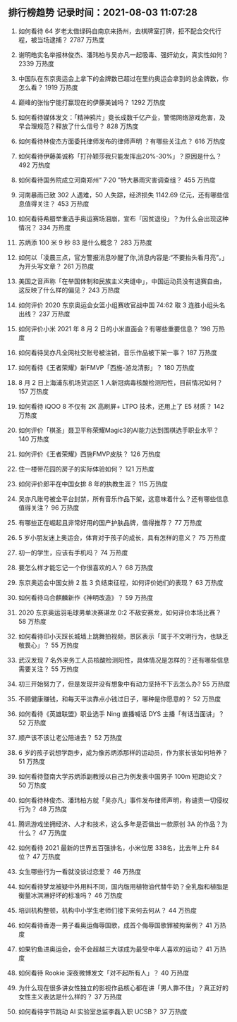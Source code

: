 
## 排行榜趋势 记录时间：2021-08-03 11:07:28
  
  1. 如何看待 64 岁老太借绿码自南京来扬州，去棋牌室打牌，拒不配合交代行程，被当场逮捕？ 2787 万热度
    
  2. 谢明皓实名举报林俊杰、潘玮柏与吴亦凡一起吸毒、强奸幼女，真实性如何？ 2339 万热度
    
  3. 中国队在东京奥运会上拿下的金牌数已超过在里约奥运会拿到的总金牌数，你怎么看？ 1919 万热度
    
  4. 巅峰的张怡宁能打赢现在的伊藤美诚吗？ 1292 万热度
    
  5. 如何看待媒体发文：「精神鸦片」竟长成数千亿产业，警惕网络游戏危害，及早合理规范？释放了什么信号？ 828 万热度
    
  6. 如何看待林俊杰方面委托律师发布的律师声明 ？有哪些关注点？ 616 万热度
    
  7. 如何看待伊藤美诚称「打孙颖莎我只能发挥出20%-30%」？原因是什么？ 492 万热度
    
  8. 如何看待国务院成立河南郑州“ 7·20 ”特大暴雨灾害调查组？ 455 万热度
    
  9. 河南暴雨已致 302 人遇难，50 人失踪，经济损失 1142.69 亿元，还有哪些信息值得关注？ 453 万热度
    
  10. 如何看待希腊举重选手奥运赛场泪崩，宣布「因贫退役」？为什么会出现这种情况？ 334 万热度
    
  11. 苏炳添 100 米 9 秒 83 是什么概念？ 283 万热度
    
  12. 如何以「凌晨三点，官方警报消息吵醒了你,消息内容是:“不要抬头看月亮”。」为开头写文章？ 261 万热度
    
  13. 美国之音声称「在举国体制和民族主义夹缝中」，中国运动员没有退赛自由，这反映了什么样的偏见？ 243 万热度
    
  14. 如何评价 2020 东京奥运会女篮小组赛收官战中国 74:62 取 3 连胜小组头名出线？ 237 万热度
    
  15. 如何评价小米 2021 年 8 月 2 日的小米直面会？有哪些重要信息？ 198 万热度
    
  16. 如何看待吴亦凡全网社交账号被注销，音乐作品被下架一事？ 187 万热度
    
  17. 如何看待《王者荣耀》新FMVP「西施-游龙清影」？ 180 万热度
    
  18. 8 月 2 日上海浦东机场货运区 1 人新冠病毒核酸检测阳性，目前情况如何？ 157 万热度
    
  19. 如何看待 iQOO 8 不仅有 2K 高刷屏+ LTPO 技术，还用上了 E5 材质？ 142 万热度
    
  20. 如何评价「棋圣」聂卫平称荣耀Magic3的AI能力达到围棋选手职业水平？ 140 万热度
    
  21. 如何评价《王者荣耀》西施FMVP皮肤？ 126 万热度
    
  22. 住一楼带花园的房子的实际体验如何？ 121 万热度
    
  23. 如何评价郎平在中国女排 8 年的执教生涯？ 115 万热度
    
  24. 吴亦凡账号被全平台封禁，所有音乐作品下架，这意味着什么？还有哪些信息值得关注？ 96 万热度
    
  25. 有哪些正在崛起且非常好用的国产护肤品牌，值得推荐？ 77 万热度
    
  26. 5 岁小朋友迷上奥运会，体育对于孩子的成长，具有怎样的意义？ 75 万热度
    
  27. 初一的学生，应该有手机吗？ 74 万热度
    
  28. 要怎么样才能忘记一个你很喜欢的人？ 68 万热度
    
  29. 东京奥运会中国女排 2 胜 3 负结束征程，如何评价她们的表现？ 63 万热度
    
  30. 如何看待乌合麒麟新作《神明改造》？ 59 万热度
    
  31. 2020 东京奥运羽毛球男单决赛谌龙 0:2 不敌安赛龙，如何评价本场比赛？ 58 万热度
    
  32. 如何看待印小天踩长城墙上跳舞拍视频，景区表示「属于不文明行为，也缺乏敬畏心」？ 55 万热度
    
  33. 武汉发现 7 名外来务工人员核酸检测阳性，具体情况是怎样的？还有哪些信息需要关注？ 55 万热度
    
  34. 初三开始努力了，但是发现并没有想象中有动力坚持不下去怎么办? 55 万热度
    
  35. 不顾健康赚钱，和每天平淡靠点小钱过日子，哪种是你愿意的？ 52 万热度
    
  36. 如何看待《英雄联盟》职业选手 Ning 直播喊话 DYS 主播「有话当面讲」？ 52 万热度
    
  37. 顺产该不该让老公陪进去？ 52 万热度
    
  38. 6 岁的孩子说想学跑步，成为像苏炳添那样的运动员，作为家长该如何培养？ 51 万热度
    
  39. 如何看待暨南大学苏炳添副教授以自己为例发表中国男子 100m 短跑论文？ 50 万热度
    
  40. 如何看待林俊杰、潘玮柏方就「吴亦凡」事件发布律师声明，称谴责一切侵权行为？ 48 万热度
    
  41. 腾讯游戏坐拥经济、人才和技术，这么多年是否做出一款原创 3A 的作品？为什么？ 47 万热度
    
  42. 如何看待 2021 最新的世界五百强排名，小米位居 338名，比去年上升 84 位？ 47 万热度
    
  43. 女生哪些行为一看就没谈过恋爱？ 46 万热度
    
  44. 如何看待梦龙被疑中外用料不同，国内版用植物油代替牛奶？全乳脂和植脂是衡量冰淇淋好坏的标准吗？ 46 万热度
    
  45. 培训机构整顿，机构中小学生老师们接下来何去何从？ 44 万热度
    
  46. 如何看待香港一男子看奥运侮辱国歌，成首个侮辱国歌罪被拘案例？ 41 万热度
    
  47. 如果钓鱼进奥运会，会不会超越三大球成为最受中年人喜欢的运动？ 41 万热度
    
  48. 如何看待 Rookie 深夜微博发文「对不起所有人」？ 40 万热度
    
  49. 为什么现在很多讲女性独立的影视作品核心都在讲「男人靠不住」？真正好的女性主义表达是什么样的？ 37 万热度
    
  50. 如何看待字节跳动 AI 实验室总监李磊入职 UCSB？ 37 万热度
    